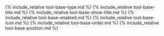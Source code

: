{% include_relative tool-base-type.md %}
{% include_relative tool-base-title.md %}
{% include_relative tool-base-show-title.md %}
{% include_relative tool-base-enabled.md %}
{% include_relative tool-base-icon.md %}
{% include_relative tool-base-order.md %}
{% include_relative tool-base-position.md %}
